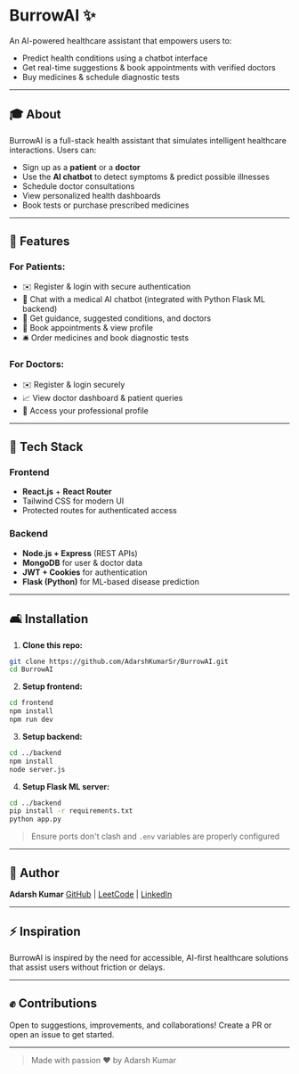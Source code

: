 # BurrowAI ✨

An AI-powered healthcare assistant that empowers users to:

* Predict health conditions using a chatbot interface
* Get real-time suggestions & book appointments with verified doctors
* Buy medicines & schedule diagnostic tests

---

## 🎓 About

BurrowAI is a full-stack health assistant that simulates intelligent healthcare interactions. Users can:

* Sign up as a **patient** or a **doctor**
* Use the **AI chatbot** to detect symptoms & predict possible illnesses
* Schedule doctor consultations
* View personalized health dashboards
* Book tests or purchase prescribed medicines

---

## 🏃‍ Features

### For Patients:

* ✉️ Register & login with secure authentication
* 🧠 Chat with a medical AI chatbot (integrated with Python Flask ML backend)
* 💼 Get guidance, suggested conditions, and doctors
* 🏥 Book appointments & view profile
* 🛎️ Order medicines and book diagnostic tests

### For Doctors:

* ✉️ Register & login securely
* 📈 View doctor dashboard & patient queries
* 💼 Access your professional profile

---

## 📄 Tech Stack

### Frontend

* **React.js** + **React Router**
* Tailwind CSS for modern UI
* Protected routes for authenticated access

### Backend

* **Node.js + Express** (REST APIs)
* **MongoDB** for user & doctor data
* **JWT + Cookies** for authentication
* **Flask (Python)** for ML-based disease prediction

---

## 🛋️ Installation

1. **Clone this repo:**

```bash
git clone https://github.com/AdarshKumarSr/BurrowAI.git
cd BurrowAI
```

2. **Setup frontend:**

```bash
cd frontend
npm install
npm run dev
```

3. **Setup backend:**

```bash
cd ../backend
npm install
node server.js
```

4. **Setup Flask ML server:**

```bash
cd ../backend
pip install -r requirements.txt
python app.py
```

> Ensure ports don't clash and `.env` variables are properly configured

---

## 🌟 Author

**Adarsh Kumar**
[GitHub](https://github.com/AdarshKumarSr) | [LeetCode](https://leetcode.com/u/adarshkumar24/) | [LinkedIn](https://linkedin.com/in/your-link)

---

## ⚡ Inspiration

BurrowAI is inspired by the need for accessible, AI-first healthcare solutions that assist users without friction or delays.

---

## ✊ Contributions

Open to suggestions, improvements, and collaborations! Create a PR or open an issue to get started.

---

> Made with passion ❤ by Adarsh Kumar
